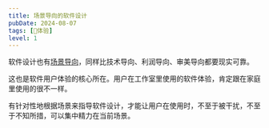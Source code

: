 ```yaml
---
title: 场景导向的软件设计
pubDate: 2024-08-07
tags: [💓体验]
level: 1
---
```


软件设计也有[场景导向](/xyy/20240804)，同样比技术导向、利润导向、审美导向都要现实可靠。

这也是软件用户体验的核心所在。用户在工作室里使用的软件体验，肯定跟在家庭里使用的很不一样。

有针对性地根据场景来指导软件设计，才能让用户在使用时，不至于被干扰，不至于不知所措，可以集中精力在当前场景。
